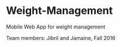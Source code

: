 # Weight-Management
Mobile Web App for weight  management

Team members: Jibril and Jamaine, Fall 2016

